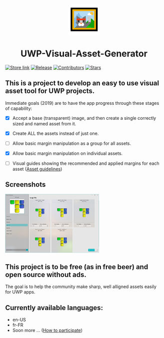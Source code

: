 <p align="center">
  <img alt="uwpvag logo" src="./Assets/Square44x44Logo.altform-unplated_targetsize-256.png" width="100px" />
  <h1 align="center">UWP-Visual-Asset-Generator</h1>
</p>

[![Store link](https://img.shields.io/badge/Microsoft%20Store-Download-orange.svg?style=flat-square)](https://www.microsoft.com/en-us/p/visual-asset-generator-beta/9mz6qrqtdkf2)
[![Release](https://img.shields.io/github/release/UWPCommunity/UWP-Visual-Asset-Generator.svg?style=flat-square)](https://github.com/UWPCommunity/UWP-Visual-Asset-Generator/releases)
[![Contributors](https://img.shields.io/github/contributors/UWPCommunity/UWP-Visual-Asset-Generator?style=flat-square)](https://github.com/UWPCommunity/UWP-Visual-Asset-Generator/graphs/contributors)
[![Stars](https://img.shields.io/github/stars/UWPCommunity/UWP-Visual-Asset-Generator.svg?style=flat-square)](https://github.com/UWPCommunity/UWP-Visual-Asset-Generator/stargazers)


## This is a project to develop an easy to use visual asset tool for UWP projects.

Immediate goals (2019) are to have the app progress through these stages of capability:
- [x] Accept a base (transparent) image, and then create a single correctly sized and named asset from it.
- [x] Create ALL the assets instead of just one.
- [ ] Allow basic margin manipulation as a group for all assets.
- [x] Allow basic margin manipulation on individual assets.
- [ ] Visual guides showing the recommended and applied margins for each asset ([Asset guidelines](https://docs.microsoft.com/en-us/windows/uwp/design/style/app-icons-and-logos))


## Screenshots
<img alt="uwpvag logo" src="./Screenshots/2019-11-19.png" width="300px" />


## This project is to be free (as in free beer) and open source without ads.

The goal is to help the community make sharp, well alligned assets easily for UWP apps.


## Currently available languages:

- en-US 
- fr-FR
- Soon more ... ([How to participate](https://github.com/UWPCommunity/Quick-Pad/blob/master/translator.md))
